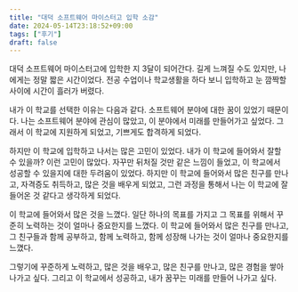 ```yaml
---
title: "대덕 소프트웨어 마이스터고 입학 소감"
date: 2024-05-14T23:18:52+09:00
tags: ["후기"]
draft: false
---
```


대덕 소프트웨어 마이스터고에 입학한 지 3달이 되어간다. 길게 느껴질 수도 있지만, 나에게는 정말 짧은 시간이었다.
전공 수업이나 학교생활을 하다 보니 입학하고 눈 깜짝할 사이에 시간이 흘러가 버렸다.

내가 이 학교를 선택한 이유는 다음과 같다.
소프트웨어 분야에 대한 꿈이 있었기 때문이다.
나는 소프트웨어 분야에 관심이 많았고, 이 분야에서 미래를 만들어가고 싶었다.
그래서 이 학교에 지원하게 되었고, 기쁘게도 합격하게 되었다.

하지만 이 학교에 입학하고 나서는 많은 고민이 있었다.
내가 이 학교에 들어와서 잘할 수 있을까? 이런 고민이 많았다.
자꾸만 뒤처질 것만 같은 느낌이 들었고, 이 학교에서 성공할 수 있을지에 대한 두려움이 있었다.
하지만 이 학교에 들어와서 많은 친구를 만나고, 자격증도 취득하고, 많은 것을 배우게 되었고,
그런 과정을 통해서 나는 이 학교에 잘 들어온 것 같다고 생각하게 되었다.

이 학교에 들어와서 많은 것을 느꼈다.
일단 하나의 목표를 가지고 그 목표를 위해서 꾸준히 노력하는 것이 얼마나 중요한지를 느꼈다.
이 학교에 들어와서 많은 친구를 만나고, 그 친구들과 함께 공부하고, 함께 노력하고, 함께 성장해 나가는 것이 얼마나 중요한지를 느꼈다.

그렇기에 꾸준하게 노력하고, 많은 것을 배우고, 많은 친구를 만나고, 많은 경험을 쌓아 나가고 싶다.
그리고 이 학교에서 성공하고, 내가 꿈꾸는 미래를 만들어 나가고 싶다.
